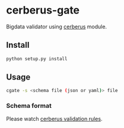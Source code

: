 # cerberus-gate

Bigdata validator using [cerberus] module.

[cerberus]:https://github.com/pyeve/cerberus

## Install

```bash
python setup.py install
```

## Usage

```bash
cgate -s <schema file (json or yaml)> file
```

### Schema format

Please watch [cerberus validation rules].

[cerberus validation rules]:http://docs.python-cerberus.org/en/stable/validation-rules.html
